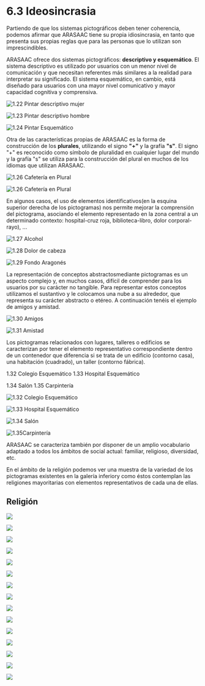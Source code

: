 
# 6.3 Ideosincrasia

Partiendo de que los sistemas pictográficos deben tener coherencia, podemos afirmar que ARASAAC tiene su propia idiosincrasia, en tanto que presenta sus propias reglas que para las personas que lo utilizan son imprescindibles.

ARASAAC ofrece dos sistemas pictográficos: **descriptivo y esquemático**. El sistema descriptivo es utilizado por usuarios con un menor nivel de comunicación y que necesitan referentes más similares a la realidad para interpretar su significado. El sistema esquemático, en cambio, está diseñado para usuarios con una mayor nivel comunicativo y mayor capacidad cognitiva y comprensiva.


![1.22 Pintar descriptivo mujer](img/pintar_mujer.png)


![1.23 Pintar descriptivo hombre](img/pintar_hombre.png)


![1.24 Pintar Esquemático](img/pintar_esquematico.png)

Otra de las características propias de ARASAAC es la forma de construcción de los **plurales**, utilizando el signo **"+"** y la grafía **"s"**. El signo "+" es reconocido como símbolo de pluralidad en cualquier lugar del mundo y la grafía "s" se utiliza para la construcción del plural en muchos de los idiomas que utilizan ARASAAC.


![1.26 Cafetería en Plural](img/cafeteria_singular.png)


![1.26 Cafetería en Plural](img/cafeteria_plural.png)


En algunos casos, el uso de elementos identificativos(en la esquina superior derecha de los pictogramas) nos permite mejorar la comprensión del pictograma, asociando el elemento representado en la zona central a un determinado contexto: hospital-cruz roja, biblioteca-libro, dolor corporal-rayo), ...


![1.27 Alcohol](img/Alcohol.png)


![1.28 Dolor de cabeza](img/dolor_cabeza.png)


![1.29 Fondo Aragonés](img/fondo_aragones.png)

La representación de conceptos abstractosmediante pictogramas es un aspecto complejo y, en muchos casos, difícil de comprender para los usuarios por su carácter no tangible. Para representar estos conceptos utilizamos el sustantivo y le colocamos una nube a su alrededor, que representa su carácter abstracto o etéreo. A continuación tenéis el ejemplo de amigos y amistad.


![1.30 Amigos](img/amigos.png)


![1.31 Amistad](img/amistad.png)

Los pictogramas relacionados con lugares, talleres o edificios se caracterizan por tener el elemento representativo correspondiente dentro de un contenedor que diferencia si se trata de un edificio (contorno casa), una habitación (cuadrado), un taller (contorno fábrica).


	
1.32 Colegio Esquemático	1.33 Hospital Esquemático
	
1.34 Salón	1.35 Carpintería


![1.32 Colegio Esquemático](img/colegio_esquematico.png)


![1.33 Hospital Esquemático](img/hospital_esquematico.png)


![1.34 Salón](img/salon.png)


![1.35Carpintería](img/carpinteria.png)


ARASAAC se caracteriza también por disponer de un amplio vocabulario adaptado a todos los ámbitos de social actual: familiar, religioso, diversidad, etc.

En el ámbito de la religión podemos ver una muestra de la variedad de los pictogramas existentes en la galería inferiory como éstos contemplan las religiones mayoritarias con elementos representativos de cada una de ellas.

## Religión


![](img/BibliaThumbnail.png)

![](img/Juan_el_BautistaThumbnail.png)

![](img/rezar_2Thumbnail.png)

![](img/MoisesThumbnail.png)

![](img/himnarioThumbnail.png)

![](img/pastor_luteranoThumbnail.png)

![](img/kipaThumbnail.png)

![](img/sinagogaThumbnail.png)

![](img/toraThumbnail.png)

![](img/menoraThumbnail.png)

![](img/ShivaThumbnail.png)

![](img/BudaThumbnail.png)

![](img/JamsaThumbnail.png)

![](img/mezquitaThumbnail.png)

![](img/rezarThumbnail.png)

